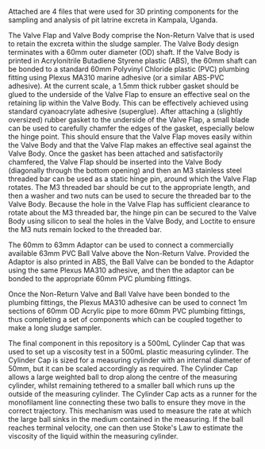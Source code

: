 Attached are 4 files that were used for 3D printing components for the sampling and analysis of pit latrine excreta in Kampala, Uganda. 

The Valve Flap and Valve Body comprise the Non-Return Valve that is used to retain the excreta within the sludge sampler. 
The Valve Body design terminates with a 60mm outer diameter (OD) shaft. If the Valve Body is printed in Acrylonitrile Butadiene Styrene plastic (ABS), the 60mm shaft can be bonded to a standard 60mm Polyvinyl Chloride plastic (PVC) plumbing fitting using Plexus MA310 marine adhesive (or a similar ABS-PVC adhesive). 
At the current scale, a 1.5mm thick rubber gasket should be glued to the underside of the Valve Flap to ensure an effective seal on the retaining lip within the Valve Body. This can be effectively achieved using standard cyanoacrylate adhesive (superglue). After attaching a (slightly oversized) rubber gasket to the underside of the Valve Flap, a small blade can be used to carefully chamfer the edges of the gasket, especially below the hinge point. This should ensure that the Valve Flap moves easily within the Valve Body and that the Valve Flap makes an effective seal against the Valve Body.
Once the gasket has been attached and satisfactorily chamfered, the Valve Flap should be inserted into the Valve Body (diagonally through the bottom opening) and then an M3 stainless steel threaded bar can be used as a static hinge pin, around which the Valve Flap rotates. The M3 threaded bar should be cut to the appropriate length, and then a washer and two nuts can be used to secure the threaded bar to the Valve Body. Because the hole in the Valve Flap has sufficient clearance to rotate about the M3 threaded bar, the hinge pin can be secured to the Valve Body using silicon to seal the holes in the Valve Body, and Loctite to ensure the M3 nuts remain locked to the threaded bar.

The 60mm to 63mm Adaptor can be used to connect a commercially available 63mm PVC Ball Valve above the Non-Return Valve. Provided the Adaptor is also printed in ABS, the Ball Valve can be bonded to the Adaptor using the same Plexus MA310 adhesive, and then the adaptor can be bonded to the appropriate 60mm PVC plumbing fittings.

Once the Non-Return Valve and Ball Valve have been bonded to the plumbing fittings, the Plexus MA310 adhesive can be used to connect 1m sections of 60mm OD Acrylic pipe to more 60mm PVC plumbing fittings, thus completing a set of components which can be coupled together to make a long sludge sampler.

The final component in this repository is a 500mL Cylinder Cap that was used to set up a viscosity test in a 500mL plastic measuring cylinder. The Cylinder Cap is sized for a measuring cylinder with an internal diameter of 50mm, but it can be scaled accordingly as required. The Cylinder Cap allows a large weighted ball to drop along the centre of the measuring cylinder, whilst remaining tethered to a smaller ball which runs up the outside of the measuring cylinder. The Cylinder Cap acts as a runner for the monofilament line connecting these two balls to ensure they move in the correct trajectory. This mechanism was used to measure the rate at which the large ball sinks in the medium contained in the measuring. If the ball reaches terminal velocity, one can then use Stoke's Law to estimate the viscosity of the liquid within the measuring cylinder.
